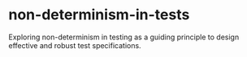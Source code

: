 # non-determinism-in-tests
Exploring non-determinism in testing as a guiding principle to design effective and robust test specifications.
